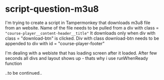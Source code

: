 # script-question-m3u8

I'm trying to create a script in Tampermonkey that downloads m3u8 file from an website. 
Name of the file needs to be pulled from a div with class = ``` "course-player__content-header__title" ```
It downloads only when div with class = "download-btn" is clicked.
Div with class download-btn needs to be appended to div with id = "course-player-footer"

I'm dealing with a webiste that has loading screen after it loaded. 
After few seconds all divs and layout shows up - thats why i use runWhenReady function

..to be continued..
